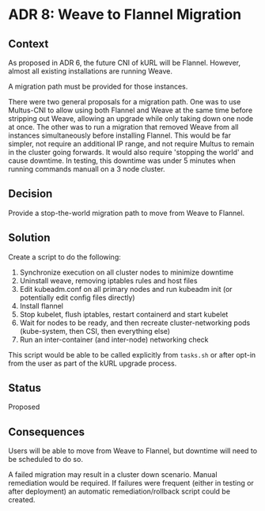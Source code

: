 # ADR 8: Weave to Flannel Migration

## Context

As proposed in ADR 6, the future CNI of kURL will be Flannel.
However, almost all existing installations are running Weave.

A migration path must be provided for those instances.

There were two general proposals for a migration path.
One was to use Multus-CNI to allow using both Flannel and Weave at the same time before stripping out Weave, allowing an upgrade while only taking down one node at once.
The other was to run a migration that removed Weave from all instances simultaneously before installing Flannel.
This would be far simpler, not require an additional IP range, and not require Multus to remain in the cluster going forwards.
It would also require 'stopping the world' and cause downtime.
In testing, this downtime was under 5 minutes when running commands manuall on a 3 node cluster.

## Decision

Provide a stop-the-world migration path to move from Weave to Flannel.

## Solution

Create a script to do the following:

1. Synchronize execution on all cluster nodes to minimize downtime
2. Uninstall weave, removing iptables rules and host files
3. Edit kubeadm.conf on all primary nodes and run kubeadm init (or potentially edit config files directly)
4. Install flannel
5. Stop kubelet, flush iptables, restart containerd and start kubelet
6. Wait for nodes to be ready, and then recreate cluster-networking pods (kube-system, then CSI, then everything else)
7. Run an inter-container (and inter-node) networking check

This script would be able to be called explicitly from `tasks.sh` or after opt-in from the user as part of the kURL upgrade process.

## Status

Proposed

## Consequences

Users will be able to move from Weave to Flannel, but downtime will need to be scheduled to do so.

A failed migration may result in a cluster down scenario.
Manual remediation would be required.
If failures were frequent (either in testing or after deployment) an automatic remediation/rollback script could be created.
